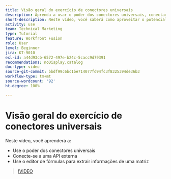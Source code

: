 ```yaml
---
title: Visão geral do exercício de conectores universais
description: Aprenda a usar o poder dos conectores universais, conectar-se a uma API externa e extrair informações de uma matriz, tudo isso no [!DNL Adobe Workfront Fusion].
short-description: Neste vídeo, você saberá como aproveitar o potencial dos conectores universais, conectar-se a uma API externa e usar o editor de fórmulas para extrair informações de uma matriz.
activity: use
team: Technical Marketing
type: Tutorial
feature: Workfront Fusion
role: User
level: Beginner
jira: KT-9010
exl-id: a44d93cb-6572-497e-b24c-5cacc9d79391
recommendations: noDisplay,catalog
doc-type: video
source-git-commit: bbdf99c6bc1be714077fd94fc3f8325394de36b3
workflow-type: tm+mt
source-wordcount: '92'
ht-degree: 100%

---
```


# Visão geral do exercício de conectores universais

Neste vídeo, você aprenderá a:

* Use o poder dos conectores universais
* Conecte-se a uma API externa
* Use o editor de fórmulas para extrair informações de uma matriz

>[!VIDEO](https://video.tv.adobe.com/v/3435880/?quality=12&learn=on&enablevpops=1&captions=por_br)
